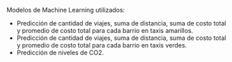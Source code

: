 Modelos de Machine Learning utilizados:
- Predicción de cantidad de viajes, suma de distancia, suma de costo total y promedio de costo total para cada barrio en taxis amarillos.
- Predicción de cantidad de viajes, suma de distancia, suma de costo total y promedio de costo total para cada barrio en taxis verdes.
- Predicción de niveles de CO2.
